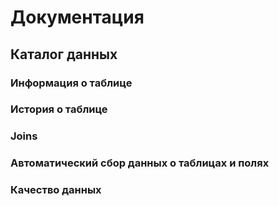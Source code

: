 # Документация
## Каталог данных
### Информация о таблице
### История о таблице
### Joins
### Автоматический сбор данных о таблицах и полях
### Качество данных
